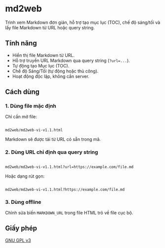 # md2web

Trình xem Markdown đơn giản, hỗ trợ tạo mục lục (TOC), chế độ sáng/tối và lấy file Markdown từ URL hoặc query string.

## Tính năng
- Hiển thị file Markdown từ URL.
- Hỗ trợ truyền URL Markdown qua query string (`?url=...`).
- Tự động tạo Mục lục (TOC).
- Chế độ Sáng/Tối (tự động hoặc thủ công).
- Hoạt động độc lập, không cần server.

## Cách dùng

### 1. Dùng file mặc định
Chỉ cần mở file:
```

md2web/md2web-vi-v1.1.html

```
Markdown sẽ được tải từ URL có sẵn trong mã.

### 2. Dùng URL chỉ định qua query string
```

md2web/md2web-vi-v1.1.html?url=https://example.com/file.md

```
Hoặc dạng rút gọn:
```

md2web/md2web-vi-v1.1.html?https://example.com/file.md

```

### 3. Dùng offline
Chỉnh sửa biến `MARKDOWN_URL` trong file HTML trỏ về file cục bộ.


## Giấy phép
[GNU GPL v3](https://github.com/nguyenhhoa03/md2web/blob/main/LICENSE)

